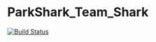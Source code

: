 # ParkShark_Team_Shark
[![Build Status](https://dev.azure.com/ParkShark/Shark2/_apis/build/status/malfaitbart.ParkShark_Team_Shark)](https://dev.azure.com/ParkShark/Shark2/_build/latest?definitionId=1)
